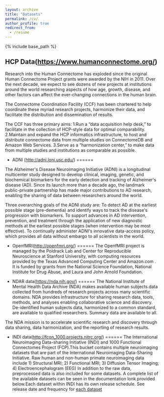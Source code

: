 ```yaml
---
layout: archive
title: "Datasets"
permalink: /cv/
author_profile: true
redirect_from:
  - /resume
---
```


{% include base_path %}

## HCP Data(https://www.humanconnectome.org/)

Research into the Human Connectome has exploded since the original Human Connectome Project grants were awarded by the NIH in 2011. Over the next decade, we expect to see dozens of new projects at institutions around the world researching aspects of how age, growth, disease, and other factors can affect the ever-changing connections in the human brain.

The Connectome Coordination Facility (CCF) has been chartered to help coordinate these myriad research projects, harmonize their data, and facilitate the distribution and dissemination of results.

The CCF has three primary aims:
1.Run a “data acquisition help desk,” to facilitate in the collection of HCP-style data for optimal comparability.
2.Maintain and expand the HCP informatics infrastructure, to host and distribute connectome data from multiple studies on ConnectomeDB and Amazon Web Services.
3.Serve as a “harmonization center,” to make data from multiple studies and institutions as comparable as possible.

* ADNI (http://adni.loni.usc.edu/)
======

The Alzheimer's Disease Neuroimaging Initiative (ADNI) is a longitudinal multicenter study designed to develop clinical, imaging, genetic, and biochemical biomarkers for the early detection and tracking of Alzheimer's disease (AD). Since its launch more than a decade ago, the landmark public-private partnership has made major contributions to AD research, enabling the sharing of data between researchers around the world.

Three overarching goals of the ADNI study are:
To detect AD at the earliest possible stage (pre-dementia) and identify ways to track the disease's progression with biomarkers.
To support advances in AD intervention, prevention, and treatment through the application of new diagnostic methods at the earliest possible stages (when intervention may be most effective).
To continually administer ADNI's innovative data-access policy, which provides all data without embargo to all scientists in the world.

* OpenfMRI(http://openfmri.org/)
======
The OpenfMRI project is managed by the Poldrack Lab and Center for Reproducible Neuroscience at Stanford University, with computing resources provided by the Texas Advanced Computing Center and Amazon.com . It is funded by grants from the National Science Foundation, National Institute for Drug Abuse, and Laura and John Arnold Foundation.

* NDAR data(https://nda.nih.gov/)
======
The National Institute of Mental Health Data Archive (NDA) makes available human subjects data collected from hundreds of research projects across many scientific domains. NDA provides infrastructure for sharing research data, tools, methods, and analyses enabling collaborative science and discovery. De-identified human subjects data, harmonized to a common standard, are available to qualified researchers.  Summary data are available to all.

The NDA mission is to accelerate scientific research and discovery through data sharing, data harmonization, and the reporting of research results.

* INDI data(http://fcon_1000.projects.nitrc.org/)
======
The International Neuroimaging Data-sharing Initiative (INDI) and 1000 Functional Connectomes Project (FCP).This bucket contains multiple neuroimaging datasets that are part of the International Neuroimaging Data-Sharing Initiative. Raw human and non-human primate neuroimaging data include 1) Structural MRI; 2) Functional MRI; 3) Diffusion Tensor Imaging; 4) Electroencephalogram (EEG) In addition to the raw data, preprocessed data is also included for some datasets. A complete list of the available datasets can be seen in the documentation lonk provided below.Each dataset within INDI has its own release schedule. See release date and frequency for [each dataset](http://fcon_1000.projects.nitrc.org/indi/IndiPro.html)

